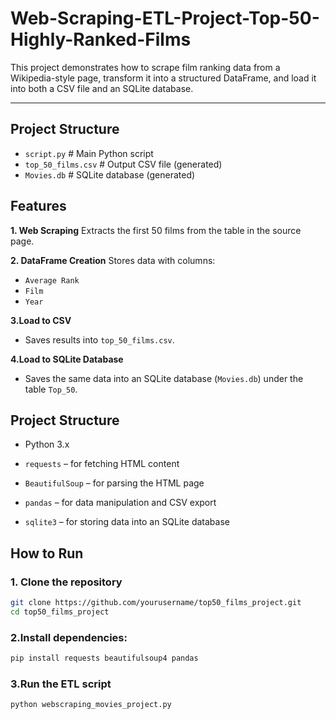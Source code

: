 # Web-Scraping-ETL-Project-Top-50-Highly-Ranked-Films
This project demonstrates how to scrape film ranking data from a Wikipedia-style page, transform it into a structured DataFrame, and load it into both a CSV file and an SQLite database.

---
## Project Structure

- `script.py`          # Main Python script
- `top_50_films.csv`   # Output CSV file (generated)
- `Movies.db`          # SQLite database (generated)

## Features

**1. Web Scraping**
Extracts the first 50 films from the table in the source page.

**2. DataFrame Creation**
Stores data with columns:

- `Average Rank`
- `Film`
- `Year`

**3.Load to CSV**
- Saves results into `top_50_films.csv`.

**4.Load to SQLite Database**
- Saves the same data into an SQLite database (`Movies.db`) under the table `Top_50`.

## Project Structure

- Python 3.x

- `requests` – for fetching HTML content

- `BeautifulSoup` – for parsing the HTML page

- `pandas` – for data manipulation and CSV export

- `sqlite3` – for storing data into an SQLite database

## How to Run

### 1. Clone the repository
```bash
git clone https://github.com/yourusername/top50_films_project.git
cd top50_films_project
```

### 2.Install dependencies:
```bash
pip install requests beautifulsoup4 pandas
```

### 3.Run the ETL script
```bash
python webscraping_movies_project.py
```
